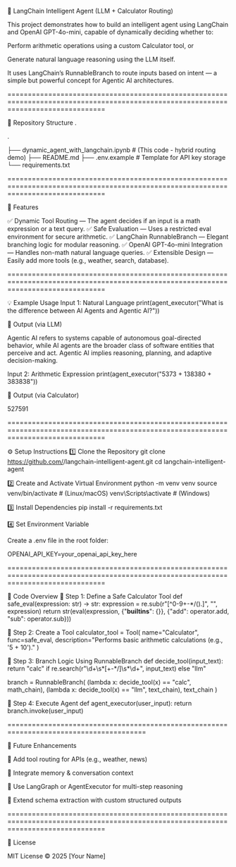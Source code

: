🧠 LangChain Intelligent Agent (LLM + Calculator Routing)

This project demonstrates how to build an intelligent agent using LangChain and OpenAI GPT-4o-mini, capable of dynamically deciding whether to:

Perform arithmetic operations using a custom Calculator tool, or

Generate natural language reasoning using the LLM itself.

It uses LangChain’s RunnableBranch to route inputs based on intent — a simple but powerful concept for Agentic AI architectures.

====================================================================================================================================

📂 Repository Structure
.

.

├── dynamic_agent_with_langchain.ipynb       # (This code - hybrid routing demo)
├── README.md
├── .env.example                          # Template for API key storage
└── requirements.txt


====================================================================================================================================


🚀 Features

✅ Dynamic Tool Routing — The agent decides if an input is a math expression or a text query.
✅ Safe Evaluation — Uses a restricted eval environment for secure arithmetic.
✅ LangChain RunnableBranch — Elegant branching logic for modular reasoning.
✅ OpenAI GPT-4o-mini Integration — Handles non-math natural language queries.
✅ Extensible Design — Easily add more tools (e.g., weather, search, database).

====================================================================================================================================

💡 Example Usage
Input 1: Natural Language
print(agent_executor("What is the difference between AI Agents and Agentic AI?"))


🧩 Output (via LLM)

Agentic AI refers to systems capable of autonomous goal-directed behavior, 
while AI agents are the broader class of software entities that perceive and act. 
Agentic AI implies reasoning, planning, and adaptive decision-making.


Input 2: Arithmetic Expression
print(agent_executor("5373 + 138380 + 383838"))


🧮 Output (via Calculator)

527591

====================================================================================================================================

⚙️ Setup Instructions
1️⃣ Clone the Repository
git clone https://github.com/<your-username>/langchain-intelligent-agent.git
cd langchain-intelligent-agent

2️⃣ Create and Activate Virtual Environment
python -m venv venv
source venv/bin/activate       # (Linux/macOS)
venv\Scripts\activate          # (Windows)

3️⃣ Install Dependencies
pip install -r requirements.txt

4️⃣ Set Environment Variable

Create a .env file in the root folder:

OPENAI_API_KEY=your_openai_api_key_here

====================================================================================================================================

🧩 Code Overview
🔹 Step 1: Define a Safe Calculator Tool
def safe_eval(expression: str) -> str:
    expression = re.sub(r"[^0-9+\-*/().]", "", expression)
    return str(eval(expression, {"__builtins__": {}}, {"add": operator.add, "sub": operator.sub}))

🔹 Step 2: Create a Tool
calculator_tool = Tool(
    name="Calculator",
    func=safe_eval,
    description="Performs basic arithmetic calculations (e.g., '5 + 10')."
)

🔹 Step 3: Branch Logic Using RunnableBranch
def decide_tool(input_text):
    return "calc" if re.search(r"\d+\s*[\+\-\*/]\s*\d+", input_text) else "llm"

branch = RunnableBranch(
    (lambda x: decide_tool(x) == "calc", math_chain),
    (lambda x: decide_tool(x) == "llm", text_chain),
    text_chain
)

🔹 Step 4: Execute Agent
def agent_executor(user_input):
    return branch.invoke(user_input)



========================================================================================

🔮 Future Enhancements

🧭 Add tool routing for APIs (e.g., weather, news)

🧠 Integrate memory & conversation context

🔄 Use LangGraph or AgentExecutor for multi-step reasoning

🧰 Extend schema extraction with custom structured outputs

====================================================================================================================================

📄 License

MIT License © 2025 [Your Name]